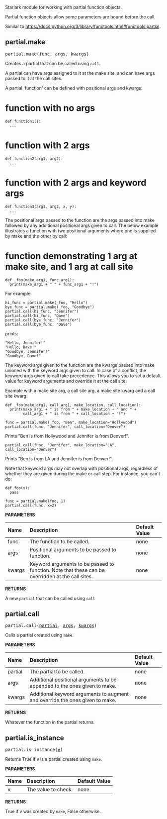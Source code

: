 <!-- Generated with Stardoc: http://skydoc.bazel.build -->

Starlark module for working with partial function objects.

Partial function objects allow some parameters are bound before the call.

Similar to https://docs.python.org/3/library/functools.html#functools.partial.


<a id="#partial.make"></a>

## partial.make

<pre>
partial.make(<a href="#partial.make-func">func</a>, <a href="#partial.make-args">args</a>, <a href="#partial.make-kwargs">kwargs</a>)
</pre>

Creates a partial that can be called using `call`.

A partial can have args assigned to it at the make site, and can have args
passed to it at the call sites.

A partial 'function' can be defined with positional args and kwargs:

  # function with no args
  ```
  def function1():
    ...
  ```

  # function with 2 args
  ```
  def function2(arg1, arg2):
    ...
  ```

  # function with 2 args and keyword args
  ```
  def function3(arg1, arg2, x, y):
    ...
  ```

The positional args passed to the function are the args passed into make
followed by any additional positional args given to call. The below example
illustrates a function with two positional arguments where one is supplied by
make and the other by call:

  # function demonstrating 1 arg at make site, and 1 arg at call site
  ```
  def _foo(make_arg1, func_arg1):
    print(make_arg1 + " " + func_arg1 + "!")
  ```

For example:

  ```
  hi_func = partial.make(_foo, "Hello")
  bye_func = partial.make(_foo, "Goodbye")
  partial.call(hi_func, "Jennifer")
  partial.call(hi_func, "Dave")
  partial.call(bye_func, "Jennifer")
  partial.call(bye_func, "Dave")
  ```

prints:

  ```
  "Hello, Jennifer!"
  "Hello, Dave!"
  "Goodbye, Jennifer!"
  "Goodbye, Dave!"
  ```

The keyword args given to the function are the kwargs passed into make
unioned with the keyword args given to call. In case of a conflict, the
keyword args given to call take precedence. This allows you to set a default
value for keyword arguments and override it at the call site.

Example with a make site arg, a call site arg, a make site kwarg and a
call site kwarg:

  ```
  def _foo(make_arg1, call_arg1, make_location, call_location):
    print(make_arg1 + " is from " + make_location + " and " +
          call_arg1 + " is from " + call_location + "!")

  func = partial.make(_foo, "Ben", make_location="Hollywood")
  partial.call(func, "Jennifer", call_location="Denver")
  ```

Prints "Ben is from Hollywood and Jennifer is from Denver!".

  ```
  partial.call(func, "Jennifer", make_location="LA", call_location="Denver")
  ```

Prints "Ben is from LA and Jennifer is from Denver!".

Note that keyword args may not overlap with positional args, regardless of
whether they are given during the make or call step. For instance, you can't
do:

```
def foo(x):
  pass

func = partial.make(foo, 1)
partial.call(func, x=2)
```


**PARAMETERS**


| Name  | Description | Default Value |
| :------------- | :------------- | :------------- |
| <a id="partial.make-func"></a>func |  The function to be called.   |  none |
| <a id="partial.make-args"></a>args |  Positional arguments to be passed to function.   |  none |
| <a id="partial.make-kwargs"></a>kwargs |  Keyword arguments to be passed to function. Note that these can be overridden at the call sites.   |  none |

**RETURNS**

A new `partial` that can be called using `call`


<a id="#partial.call"></a>

## partial.call

<pre>
partial.call(<a href="#partial.call-partial">partial</a>, <a href="#partial.call-args">args</a>, <a href="#partial.call-kwargs">kwargs</a>)
</pre>

Calls a partial created using `make`.

**PARAMETERS**


| Name  | Description | Default Value |
| :------------- | :------------- | :------------- |
| <a id="partial.call-partial"></a>partial |  The partial to be called.   |  none |
| <a id="partial.call-args"></a>args |  Additional positional arguments to be appended to the ones given to make.   |  none |
| <a id="partial.call-kwargs"></a>kwargs |  Additional keyword arguments to augment and override the ones given to make.   |  none |

**RETURNS**

Whatever the function in the partial returns.


<a id="#partial.is_instance"></a>

## partial.is_instance

<pre>
partial.is_instance(<a href="#partial.is_instance-v">v</a>)
</pre>

Returns True if v is a partial created using `make`.

**PARAMETERS**


| Name  | Description | Default Value |
| :------------- | :------------- | :------------- |
| <a id="partial.is_instance-v"></a>v |  The value to check.   |  none |

**RETURNS**

True if v was created by `make`, False otherwise.


